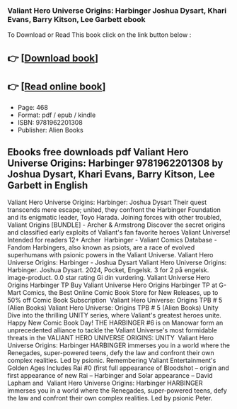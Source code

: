 ### Valiant Hero Universe Origins: Harbinger Joshua Dysart, Khari Evans, Barry Kitson, Lee Garbett ebook

To Download or Read This book click on the link button below :

## 👉  [**[Download book](http://filesbooks.info/download.php?group=book&from=github.com&id=718875&lnk=1065 "Download book")**]

## 👉  [**[Read online book](http://filesbooks.info/download.php?group=book&from=github.com&id=718875&lnk=1065 "Read online book")**]


* Page: 468
* Format: pdf / epub / kindle
* ISBN: 9781962201308
* Publisher: Alien Books



## Ebooks free downloads pdf Valiant Hero Universe Origins: Harbinger 9781962201308 by Joshua Dysart, Khari Evans, Barry Kitson, Lee Garbett in English



 Valiant Hero Universe Origins: Harbinger: Joshua Dysart Their quest transcends mere escape; united, they confront the Harbinger Foundation and its enigmatic leader, Toyo Harada. Joining forces with other troubled, 
 Valiant Origins [BUNDLE] - Archer &amp; Armstrong Discover the secret origins and classified early exploits of Valiant&#039;s fan favorite heroes Valiant Universe! Intended for readers 12+ Archer 
 Harbinger - Valiant Comics Database - Fandom Harbingers, also known as psiots, are a race of evolved superhumans with psionic powers in the Valiant Universe.
 Valiant Hero Universe Origins: Harbinger - Joshua Dysart Valiant Hero Universe Origins: Harbinger. Joshua Dysart. 2024, Pocket, Engelsk. 3 for 2 på engelsk. image-product. 0.0 star rating Gi din vurdering.
 Valiant Universe Hero Origins Harbinger TP Buy Valiant Universe Hero Origins Harbinger TP at G-Mart Comics, the Best Online Comic Book Store for New Releases, up to 50% off Comic Book Subscription 
 Valiant Hero Universe: Origins TPB # 5 (Alien Books) Valiant Hero Universe: Origins TPB # 5 (Alien Books) Unity Dive into the thrilling UNITY series, where Valiant&#039;s greatest heroes unite.
 Happy New Comic Book Day! THE HARBINGER #6 is on Manowar form an unprecedented alliance to tackle the Valiant Universe&#039;s most formidable threats in the VALIANT HERO UNIVERSE ORIGINS: UNITY 
 Valiant Hero Universe Origins: Harbinger HARBINGER immerses you in a world where the Renegades, super-powered teens, defy the law and confront their own complex realities. Led by psionic.
 Remembering Valiant Entertainment&#039;s Golden Ages Includes Rai #0 (first full appearance of Bloodshot – origin and first appearance of new Rai – Harbinger and Solar appearance – David Lapham and 
 Valiant Hero Universe Origins: Harbinger HARBINGER immerses you in a world where the Renegades, super-powered teens, defy the law and confront their own complex realities. Led by psionic Peter.






